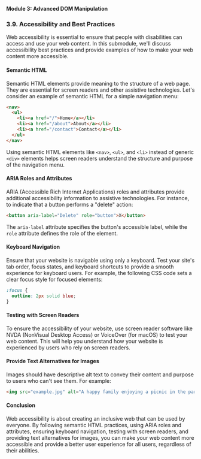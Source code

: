 **Module 3: Advanced DOM Manipulation**

### 3.9. Accessibility and Best Practices

Web accessibility is essential to ensure that people with disabilities can access and use your web content. In this submodule, we'll discuss accessibility best practices and provide examples of how to make your web content more accessible.

#### Semantic HTML

Semantic HTML elements provide meaning to the structure of a web page. They are essential for screen readers and other assistive technologies. Let's consider an example of semantic HTML for a simple navigation menu:

```html
<nav>
  <ul>
    <li><a href="/">Home</a></li>
    <li><a href="/about">About</a></li>
    <li><a href="/contact">Contact</a></li>
  </ul>
</nav>
```

Using semantic HTML elements like `<nav>`, `<ul>`, and `<li>` instead of generic `<div>` elements helps screen readers understand the structure and purpose of the navigation menu.

#### ARIA Roles and Attributes

ARIA (Accessible Rich Internet Applications) roles and attributes provide additional accessibility information to assistive technologies. For instance, to indicate that a button performs a "delete" action:

```html
<button aria-label="Delete" role="button">X</button>
```

The `aria-label` attribute specifies the button's accessible label, while the `role` attribute defines the role of the element.

#### Keyboard Navigation

Ensure that your website is navigable using only a keyboard. Test your site's tab order, focus states, and keyboard shortcuts to provide a smooth experience for keyboard users. For example, the following CSS code sets a clear focus style for focused elements:

```css
:focus {
  outline: 2px solid blue;
}
```

#### Testing with Screen Readers

To ensure the accessibility of your website, use screen reader software like NVDA (NonVisual Desktop Access) or VoiceOver (for macOS) to test your web content. This will help you understand how your website is experienced by users who rely on screen readers.

#### Provide Text Alternatives for Images

Images should have descriptive alt text to convey their content and purpose to users who can't see them. For example:

```html
<img src="example.jpg" alt="A happy family enjoying a picnic in the park">
```

#### Conclusion

Web accessibility is about creating an inclusive web that can be used by everyone. By following semantic HTML practices, using ARIA roles and attributes, ensuring keyboard navigation, testing with screen readers, and providing text alternatives for images, you can make your web content more accessible and provide a better user experience for all users, regardless of their abilities.
